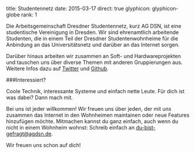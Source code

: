 title: Studentennetz
date: 2015-03-17
direct: true
glyphicon: glyphicon-globe
rank: 1

Die Arbeitsgemeinschaft Dresdner Studentennetz, kurz AG DSN, ist eine studentische Vereinigung in Dresden. Wir sind ehrenamtlich arbeitende Studenten, die in einem Teil der Dresdner Studentenwohnheime für die Anbindung an das Universitätsnetz und darüber an das Internet sorgen.

Darüber hinaus arbeiten wir zusammen an Soft- und Hardwareprojekten und tauschen uns über diverse Themen mit anderen Gruppierungen aus. Weitere Infos dazu auf [Twitter](https://twitter.com/ag_dsn/) und [Github](https://github.com/agdsn/).

###Interessiert?

Coole Technik, interessante Systeme und einfach nette Leute. Für dich ist was dabei? Dann mach mit.

Bei uns ist jeder willkommen! Wir freuen uns über jeden, der mit uns zusammen das Internet in den Wohnheimen maintainen oder neue Features hinzufügen möchte. Mitmachen kannst du ganz einfach, auch wenn du nicht in einem Wohnheim wohnst: Schreib einfach an [du-bist-gefragt@agdsn.de](mailto:du-bist-gefragt@agdsn.de).

Wir freuen uns schon auf dich!
